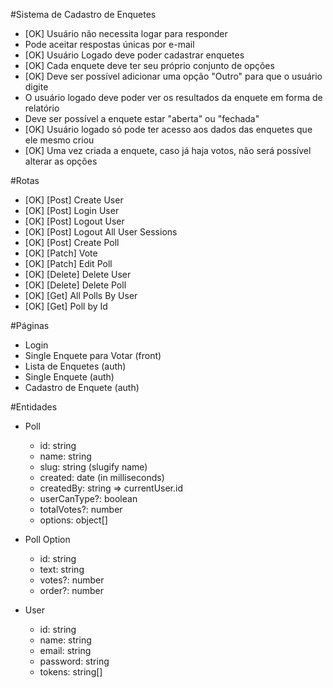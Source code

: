 #Sistema de Cadastro de Enquetes

-   [OK] Usuário não necessita logar para responder
-   Pode aceitar respostas únicas por e-mail
-   [OK] Usuário Logado deve poder cadastrar enquetes
-   [OK] Cada enquete deve ter seu próprio conjunto de opções
-   [OK] Deve ser possível adicionar uma opção "Outro" para que o usuário digite
-   O usuário logado deve poder ver os resultados da enquete em forma de relatório
-   Deve ser possível a enquete estar "aberta" ou "fechada"
-   [OK] Usuário logado só pode ter acesso aos dados das enquetes que ele mesmo criou
-   [OK] Uma vez criada a enquete, caso já haja votos, não será possível alterar as opções

#Rotas

-   [OK] [Post] Create User
-   [OK] [Post] Login User
-   [OK] [Post] Logout User
-   [OK] [Post] Logout All User Sessions
-   [OK] [Post] Create Poll
-   [OK] [Patch] Vote
-   [OK] [Patch] Edit Poll
-   [OK] [Delete] Delete User
-   [OK] [Delete] Delete Poll
-   [OK] [Get] All Polls By User
-   [OK] [Get] Poll by Id

#Páginas

-   Login
-   Single Enquete para Votar (front)
-   Lista de Enquetes (auth)
-   Single Enquete (auth)
-   Cadastro de Enquete (auth)

#Entidades

-   Poll

    -   id: string
    -   name: string
    -   slug: string (slugify name)
    -   created: date (in milliseconds)
    -   createdBy: string => currentUser.id
    -   userCanType?: boolean
    -   totalVotes?: number
    -   options: object[]

-   Poll Option

    -   id: string
    -   text: string
    -   votes?: number
    -   order?: number

-   User

    -   id: string
    -   name: string
    -   email: string
    -   password: string
    -   tokens: string[]
